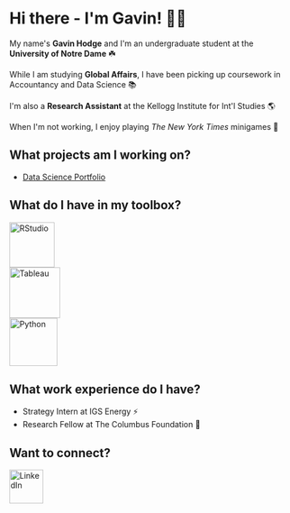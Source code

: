 # Hi there - I'm Gavin! 👋😁
My name's **Gavin Hodge** and I'm an undergraduate student at the **University of Notre Dame** ☘️ 

While I am studying **Global Affairs**, I have been picking up coursework in Accountancy and Data Science 📚

I'm also a **Research Assistant** at the Kellogg Institute for Int'l Studies 🌎

When I'm not working, I enjoy playing *The New York Times* minigames 🧩

## What projects am I working on?

- [Data Science Portfolio](https://github.com/g-hodge/HODGE-Data-Science-Portfolio)

## What do I have in my toolbox?
<img src="https://github.com/user-attachments/assets/f931bfa1-3ea1-4a31-8650-6e4e97e99cad" alt="RStudio" width="80"> <br>
<img src="https://github.com/user-attachments/assets/fafd0abe-90d1-4ceb-81c6-b344c0d20b78" alt="Tableau" width="90"> <br>
<img src="https://github.com/user-attachments/assets/b42ee82b-9ccd-4efa-9414-60e284d7acc8" alt="Python" width="85"> <br>


## What work experience do I have?
- Strategy Intern at IGS Energy ⚡️
- Research Fellow at The Columbus Foundation 📝

## Want to connect?
[<img src="https://github.com/user-attachments/assets/b67dd04f-b742-40b9-9bf2-a25536133991" alt="LinkedIn" width="60">](https://www.linkedin.com/in/gavin-hodge/)
